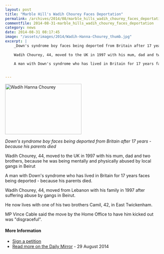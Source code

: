 ```yaml
---
layout: post
title: "Marble Hill's Wadih Chourey Faces Deportation"
permalink: /archives/2014/08/marble_hills_wadih_chourey_faces_deportation.html
commentfile: 2014-08-31-marble_hills_wadih_chourey_faces_deportation
category: news
date: 2014-08-31 08:17:45
image: "/assets/images/2014/Wadih-Hanna-Chourey_thumb.jpg"
excerpt: |
    _Down's syndrome boy faces being deported from Britain after 17 years - because his parents died_
    
    Wadih Chourey, 44, moved to the UK in 1997 with his mum, dad and two brothers, because he was being mentally and physically abused by local gangs in Beirut
    
    A man with Down's syndrome who has lived in Britain for 17 years faces being deported - because his parents died.
    

---
```


<a href="/assets/images/2014/Wadih-Hanna-Chourey.jpg" title="See larger version of - Wadih Hanna Chourey"><img src="/assets/images/2014/Wadih-Hanna-Chourey_thumb.jpg" width="250" height="166" alt="Wadih Hanna Chourey" class="photo right" /></a>

*Down's syndrome boy faces being deported from Britain after 17 years - because his parents died*

Wadih Chourey, 44, moved to the UK in 1997 with his mum, dad and two brothers, because he was being mentally and physically abused by local gangs in Beirut

A man with Down's syndrome who has lived in Britain for 17 years faces being deported - because his parents died.

Wadih Chourey, 44, moved from Lebanon with his family in 1997 after suffering abuse by gangs in Beirut.

He now lives with one of his two brothers Camil, 42, in East Twickenham.

MP Vince Cable said the move by the Home Office to have him kicked out was "disgraceful".

#### More Information

-   [Sign a petition](https://you.38degrees.org.uk/petitions/do-not-deport-wadih-chourey-vack-to-the-lebanon-just-because-his-parents-have-died?bucket=38blast)
-   [Read more on the Daily Mirror](http://www.mirror.co.uk/news/uk-news/downs-syndrome-boy-faces-being-4131650#ixzz3Bx4hZxJ5) - 29 August 2014
